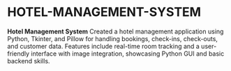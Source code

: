 # HOTEL-MANAGEMENT-SYSTEM
**Hotel Management System**  Created a hotel management application using Python, Tkinter, and Pillow for handling bookings, check-ins, check-outs, and customer data. Features include real-time room tracking and a user-friendly interface with image integration, showcasing Python GUI and basic backend skills.
